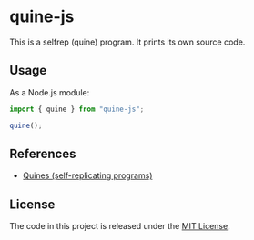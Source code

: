 # quine-js

This is a selfrep (quine) program. It prints its own source code.

## Usage

As a Node.js module:

```js
import { quine } from "quine-js";

quine();
```

## References

- [Quines (self-replicating programs)](http://www.madore.org/%7Edavid/computers/quine.html)

## License

The code in this project is released under the [MIT License](./LICENSE).
